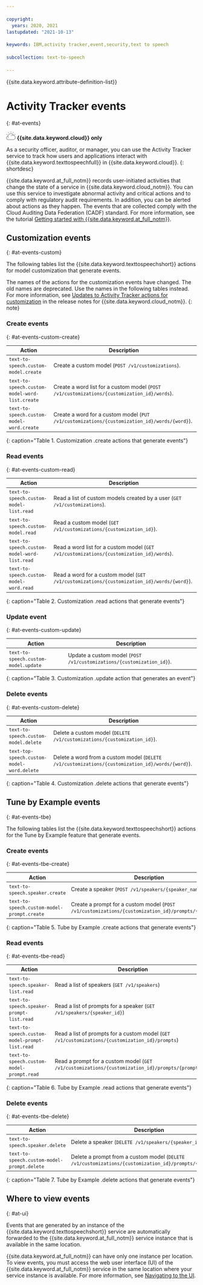```yaml
---

copyright:
  years: 2020, 2021
lastupdated: "2021-10-13"

keywords: IBM,activity tracker,event,security,text to speech

subcollection: text-to-speech

---
```


{{site.data.keyword.attribute-definition-list}}

# Activity Tracker events
{: #at-events}

![IBM Cloud only](images/ibm-cloud.png) **{{site.data.keyword.cloud}} only**

As a security officer, auditor, or manager, you can use the Activity Tracker service to track how users and applications interact with {{site.data.keyword.texttospeechfull}} in {{site.data.keyword.cloud}}.
{: shortdesc}

{{site.data.keyword.at_full_notm}} records user-initiated activities that change the state of a service in {{site.data.keyword.cloud_notm}}. You can use this service to investigate abnormal activity and critical actions and to comply with regulatory audit requirements. In addition, you can be alerted about actions as they happen. The events that are collected comply with the Cloud Auditing Data Federation (CADF) standard. For more information, see the tutorial [Getting started with {{site.data.keyword.at_full_notm}}](/docs/activity-tracker?topic=activity-tracker-getting-started).

## Customization events
{: #at-events-custom}

The following tables list the {{site.data.keyword.texttospeechshort}} actions for model customization that generate events.

The names of the actions for the customization events have changed. The old names are deprecated. Use the names in the following tables instead. For more information, see [Updates to Activity Tracker actions for customization](/docs/text-to-speech?topic=text-to-speech-release-notes#text-to-speech-12april2021) in the release notes for {{site.data.keyword.cloud_notm}}.
{: note}

### Create events
{: #at-events-custom-create}

| Action | Description |
|--------|-------------|
| `text-to-speech.custom-model.create` | Create a custom model (`POST /v1/customizations`).                                           |
| `text-to-speech.custom-model-word-list.create` | Create a word list for a custom model (`POST /v1/customizations/{customization_id}/words`).  |
| `text-to-speech.custom-model-word.create` | Create a word for a custom model (`PUT /v1/customizations/{customization_id}/words/{word}`). |
{: caption="Table 1. Customization .create actions that generate events"}

### Read events
{: #at-events-custom-read}

| Action | Description |
|--------|-------------|
| `text-to-speech.custom-model-list.read` | Read a list of custom models created by a user (`GET /v1/customizations`).                 |
| `text-to-speech.custom-model.read` | Read a custom model (`GET /v1/customizations/{customization_id}`).                         |
| `text-to-speech.custom-model-word-list.read` | Read a word list for a custom model (`GET /v1/customizations/{customization_id}/words`).   |
| `text-to-speech.custom-model-word.read` | Read a word for a custom model (`GET /v1/customizations/{customization_id}/words/{word}`). |
{: caption="Table 2. Customization .read actions that generate events"}

### Update event
{: #at-events-custom-update}

| Action | Description |
|--------|-------------|
| `text-to-speech.custom-model.update` | Update a custom model (`POST /v1/customizations/{customization_id}`). |
{: caption="Table 3. Customization .update action that generates an event"}

### Delete events
{: #at-events-custom-delete}

| Action | Description |
|--------|-------------|
| `text-to-speech.custom-model.delete` | Delete a custom model (`DELETE /v1/customizations/{customization_id}`).                          |
| `text-top-speech.custom-model-word.delete` | Delete a word from a custom model (`DELETE /v1/customizations/{customization_id}/words/{word}`). |
{: caption="Table 4. Customization .delete actions that generate events"}

## Tune by Example events
{: #at-events-tbe}

The following tables list the {{site.data.keyword.texttospeechshort}} actions for the Tune by Example feature that generate events.

### Create events
{: #at-events-tbe-create}

| Action | Description |
|--------|-------------|
| `text-to-speech.speaker.create` | Create a speaker (`POST /v1/speakers/{speaker_name}`) |
| `text-to-speech.custom-model-prompt.create` | Create a prompt for a custom model (`POST /v1/customizations/{customization_id}/prompts/{prompt_id}`) |
{: caption="Table 5. Tube by Example .create actions that generate events"}

### Read events
{: #at-events-tbe-read}

| Action | Description |
|--------|-------------|
| `text-to-speech.speaker-list.read` | Read a list of speakers (`GET /v1/speakers`) |
| `text-to-speech.speaker-prompt-list.read` | Read a list of prompts for a speaker (`GET /v1/speakers/{speaker_id}`) |
| `text-to-speech.custom-model-prompt-list.read` | Read a list of prompts for a custom model (`GET /v1/customizations/{customization_id}/prompts`) |
| `text-to-speech.custom-model-prompt.read` | Read a prompt for a custom model (`GET /v1/customizations/{customization_id}/prompts/{prompt_id}`) |
{: caption="Table 6. Tube by Example .read actions that generate events"}

### Delete events
{: #at-events-tbe-delete}

| Action | Description |
|--------|-------------|
| `text-to-speech.speaker.delete` | Delete a speaker (`DELETE /v1/speakers/{speaker_id}`) |
| `text-to-speech.custom-model-prompt.delete` | Delete a prompt from a custom model (`DELETE /v1/customizations/{customization_id}/prompts/{prompt_id}`) |
{: caption="Table 7. Tube by Example .delete actions that generate events"}

## Where to view events
{: #at-ui}

Events that are generated by an instance of the {{site.data.keyword.texttospeechshort}} service are automatically forwarded to the {{site.data.keyword.at_full_notm}} service instance that is available in the same location.

{{site.data.keyword.at_full_notm}} can have only one instance per location. To view events, you must access the web user interface (UI) of the {{site.data.keyword.at_full_notm}} service in the same location where your service instance is available. For more information, see [Navigating to the UI](/docs/activity-tracker?topic=activity-tracker-launch).
